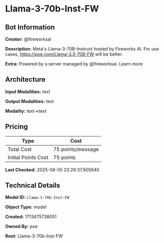 # Llama-3-70b-Inst-FW

## Bot Information

**Creator:** @fireworksai

**Description:** Meta's Llama-3-70B-Instruct hosted by Fireworks AI. For use cases, https://poe.com/Llama-3.3-70B-FW will be better.

**Extra:** Powered by a server managed by @fireworksai. Learn more


## Architecture

**Input Modalities:** text

**Output Modalities:** text

**Modality:** text->text


## Pricing

| Type | Cost |
|------|------|
| Total Cost | 75 points/message |
| Initial Points Cost | 75 points |

**Last Checked:** 2025-08-05 23:29:37.905640


## Technical Details

**Model ID:** `Llama-3-70b-Inst-FW`

**Object Type:** model

**Created:** 1713475738051

**Owned By:** poe

**Root:** Llama-3-70b-Inst-FW
